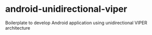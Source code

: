 # android-unidirectional-viper
Boilerplate to develop Android application using unidirectional VIPER architecture
